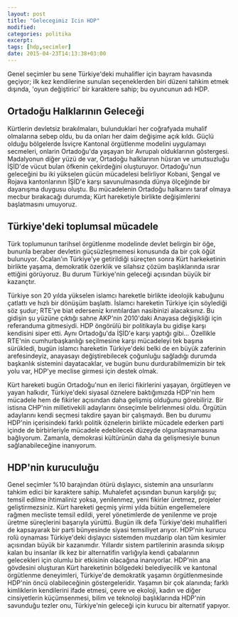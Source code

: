 ```yaml
---
layout: post
title: "Gelecegimiz Icin HDP"
modified:
categories: politika
excerpt:
tags: [hdp,secimler]
date: 2015-04-23T14:13:38+03:00
---
```

Genel seçimler bu sene Türkiye'deki muhalifler için bayram havasında geçiyor;
ilk kez kendilerine sunulan seçeneklerden biri düzeni tahkim etmek dışında,
'oyun değiştirici' bir karaktere sahip; bu oyuncunun adı HDP.

Ortadoğu Halklarının Geleceği
---
Kürtlerin devletsiz bırakılmaları, bulunduklari her coğrafyada muhalif
olmalarına sebep oldu, bu da onları her daim değişime açık kıldı. Güçlü olduğu
bölgelerde İsviçre Kantonal örgütlenme modelini uygulamayı secmeleri, onlarin
Ortadoğu'da yaşayan bir Avrupalı olduklarının göstergesi.
Madalyonun diğer yüzü de var, Ortadoğu halklarının hüsran ve umutsuzluğu
İŞİD'de vücut bulan öfkenin çekirdeğini oluşturuyor. Ortadoğu'nun geleceğini
bu iki yükselen gücün mücadelesi belirliyor Kobani, Şengal ve Rojava
kantonlarının İŞİD'e karşı savunulmasında dünya ölçeğinde bir dayanışma duygusu
oluştu. Bu mücadelenin Ortadoğu halkarını taraf olmaya mecbur bırakacağı
durumda; Kürt hareketiyle birlikte değişimlerini başlatmasını umuyoruz.

Türkiye'deki toplumsal mücadele
---
Türk toplumunun tarihsel örgütlenme modelinde devlet belirgin bir öğe, bununla
beraber devletin güçsüzleşmemesi konusunda da bir çok öğüt bulunuyor. Öcalan'ın
Türkiye'ye getirildiği süreçten sonra Kürt harkeketinin birlikte yaşama,
demokratik özerklik ve silahsız çözüm başlıklarında ısrar ettiğini görüyoruz.
Bu durum Türkiye'nin geleceği açısından büyük bir kazançtır.

Türkiye son 20 yılda yükselen islamcı hareketle birlikte ideolojik kabuğunu
çatlattı ve hızlı bir dönüşüm başlattı. İslamcı hareketin Türkiye için
söylediği söz şudur; RTE'ye biat ederseniz kırıntılardan nasibinizi
alacaksınız. Bu gidişin şu yüzüne çıktığı sahne AKP'nin 2010'daki Anayasa
değişikliği için referanduma gitmesiydi. HDP öngörülü bir politikayla bu gidişe
karşı kendisini siper etti. Aynı Ortadoğu'da İŞİD'e karşı yaptığı gibi...
Özellikle RTE'nin cumhurbaşkanlığı seçilmesine karşı mücadeleyi tek başına
sürükledi, bugün islamcı hareketin Türkiye'deki belki de en büyük zaferinin
arefesindeyiz, anayasayı değiştirebilecek çoğunluğu sağladığı durumda başkanlık
sistemini dayatacaklar, ve bugün bunu durdurabilmemizin bir tek yolu var,
HDP'ye meclise girmesi için destek olmak.

Kürt hareketi bugün Ortadoğu'nun en ilerici fikirlerini yaşayan, örgütleyen ve
yayan halkıdır, Türkiye'deki siyasal öznelere baktığımızda HDP'nin hem mücadele
hem de fikirler açısından daha gelişmiş olduğunu görebiliriz. Bir istisna
CHP'nin milletivekili adaylarını önseçimle belirlenmesi oldu. Örgütün
adaylarını kendi seçmesi takdire şayan bir çalışmaydı. Ben bu durumu HDP'nin
içerisindeki farklı politik öznelerin birlikte mücadele ederken parti içinde de
birbirleriyle mücadele edebilecek düzeyde olgunlaşmamasına bağlıyorum. Zamanla,
demokrasi kültürünün daha da gelişmesiyle bunun sağlanabileceğine inanıyorum.

HDP'nin kuruculuğu
---
Genel seçimler %10 barajından ötürü dışlayıcı, sistemin ana unsurlarını tahkim
edici bir karaktere sahip. Muhalefet açısından bunun karşılığı şu; temsil
edilme ihtimaliniz yoksa, yenilenmez, yeni fikirler üretmez, projeler
geliştirmezsiniz. Kürt hareketi geçmiş yirmi yılda bütün engellemelere rağmen
mecliste temsil edildi, yerel yönetimlerde de yenilenme ve proje üretme
süreçlerini başarıyla yürüttü. Bugün ilk defa Türkiye'deki muhalifleri de
kapsayarak bir parti bünyesinde siyasi temsiliyet arıyor. HDP'nin kurucu rolü
oynaması Türkiye'deki dışlayıcı sistemden muzdarip olan tüm kesimler açısından
büyük bir kazanımdır. Yıllardır sistem partilerinin arasında sıkışıp kalan bu
insanlar ilk kez bir alternatifin varlığıyla kendi çabalarının gelecekleri için
olumlu bir etkisinin olacağına inanıyorlar. HDP'nin ana gövdesini oluşturan
Kürt hareketinin bölgedeki belediyecilik ve kantonal örgütlenme deneyimleri,
Türkiye'de demokratik yaşamın örgütlenmesinde HDP'nin öncü olabileceğinin
göstergeleridir. Yaşamın bir çok alanında; farklı kimliklerin kendilerini ifade
etmesi, çevre ve ekoloji, kadın ve diğer cinsiyetlerin küçümsenmesi, bilim ve
teknoloji başlıklarında HDP'nin savunduğu tezler onu, Türkiye'nin geleceği için
kurucu bir alternatif yapıyor.
